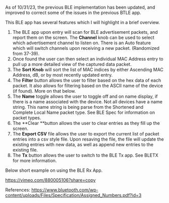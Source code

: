 As of 10/31/23, the previous BLE implementation has been updated, and improved to correct some of the issues in the previous BTLE app.

This BLE app has several features which I will highlight in a brief overview.

1. The BLE app upon entry will scan for BLE advertisement packets, and report them on the screen. The **Channel** knob can be used to select which advertisement channel to listen on. There is an Auto feature which will switch channels upon receiving a new packet. (Randomized from 37-39).
2. Once found the user can then select an individual MAC Address entry to pull up a more detailed view of the captured data packet.
3. The **Sort Knob** will sort the list of MAC indices by either Ascending MAC Address, dB, or by most recently updated entry.
4. The **Filter** button allows the user to filter based on the hex data of each packet. It also allows for filtering based on the ASCII name of the device (if found). More on that below.
5. The **Name** toggle allows the user to toggle off and on name display, if there is a name associated with the device. Not all devices have a name string. This name string is being parse from the Shortened and Complete Local Name packet type. See BLE Spec for information on packet types.
6. The **Clear **button allows the user to clear entries as they fill up the screen.
7. The **Export CSV** file allows the user to export the current list of packet entries into a csv style file. Upon resaving the file, the file will update the existing entries with new data, as well as append new entries to the existing file.
8. The **Tx** button allows the user to switch to the BLE Tx app. See BLETX for more information.

Below short example on using the BLE Rx App.

https://vimeo.com/880005106?share=copy

References:
https://www.bluetooth.com/wp-content/uploads/Files/Specification/Assigned_Numbers.pdf?id=3
